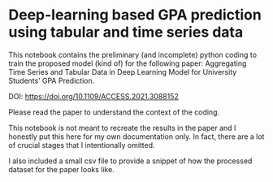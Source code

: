 # Deep-learning based GPA prediction using tabular and time series data

This notebook contains the preliminary (and incomplete) python coding to train the proposed model (kind of) for the following paper: Aggregating Time Series and Tabular Data in Deep Learning Model for University Students’ GPA Prediction.

DOI: https://doi.org/10.1109/ACCESS.2021.3088152   

Please read the paper to understand the context of the coding.

This notebook is not meant to recreate the results in the paper and I honestly put this here for my own documentation only. In fact, there are a lot of crucial stages that I intentionally omitted.

I also included a small csv file to provide a snippet of how the processed dataset for the paper looks like.  
